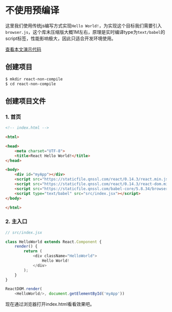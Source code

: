 # 不使用预编译

这里我们使用传统js编写方式实现`Hello World!`，为实现这个目标我们需要引入`browser.js`，这个库未压缩版大概1M左右，原理是实时编译type为`text/babel`的script标签，性能影响极大，因此只适合开发环境使用。

[查看本文演示代码](samples/react-non-compile)

## 创建项目

```sh
$ mkdir react-non-compile
$ cd react-non-compile
```

## 创建项目文件

### 1. 首页

```html
<!-- index.html -->

<html>

<head>
    <meta charset="UTF-8">
    <title>React Hello World!</title>
</head>

<body>
    <div id="myApp"></div>
    <script src="https://staticfile.qnssl.com/react/0.14.3/react.min.js"></script>
    <script src="https://staticfile.qnssl.com/react/0.14.3/react-dom.min.js"></script>
    <script src="https://staticfile.qnssl.com/babel-core/5.8.34/browser.min.js"></script>
    <script type="text/babel" src="src/index.jsx"></script>
</body>

</html>
```

### 2. 主入口

```JavaScript
// src/index.jsx

class HelloWorld extends React.Component {
    render() {
        return (
            <div className="HelloWorld">
                Hello World!
            </div>
        );
    }
}

ReactDOM.render(
    <HelloWorld/>, document.getElementById('myApp'))
```

现在通过浏览器打开index.html看看效果吧。
